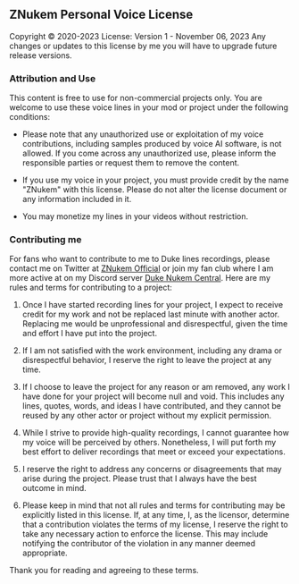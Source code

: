 ## ZNukem Personal Voice License
Copyright © 2020-2023 <ZNukem Productions>
License: Version 1 - November 06, 2023
Any changes or updates to this license by me you will have to upgrade future release versions.

### **Attribution and Use**
This content is free to use for non-commercial projects only. 
You are welcome to use these voice lines in your mod or project under the following conditions:

- Please note that any unauthorized use or exploitation of my voice contributions, including samples produced by voice AI software, is not allowed. 
  If you come across any unauthorized use, please inform the responsible parties or request them to remove the content.

- If you use my voice in your project, you must provide credit by the name "ZNukem" with this license. Please do not alter the license document or any information included in it.

- You may monetize my lines in your videos without restriction.

### **Contributing me**

For fans who want to contribute to me to Duke lines recordings, please contact me on Twitter at [ZNukem Official](https://twitter.com/ZNukemOfficial) or join my fan club where I am more active at on my Discord server [Duke Nukem Central](https://discord.gg/xm2jGvpcJ3). 
Here are my rules and terms for contributing to a project:

1. Once I have started recording lines for your project, I expect to receive credit for my work and not be replaced last minute with another actor. Replacing me would be unprofessional and disrespectful, given the time and effort I have put into the project.

2. If I am not satisfied with the work environment, including any drama or disrespectful behavior, I reserve the right to leave the project at any time.

3. If I choose to leave the project for any reason or am removed, any work I have done for your project will become null and void. This includes any lines, quotes, words, and ideas I have contributed, and they cannot be reused by any other actor or project without my explicit permission.

4. While I strive to provide high-quality recordings, I cannot guarantee how my voice will be perceived by others. Nonetheless, I will put forth my best effort to deliver recordings that meet or exceed your expectations.

5. I reserve the right to address any concerns or disagreements that may arise during the project. Please trust that I always have the best outcome in mind.

6. Please keep in mind that not all rules and terms for contributing may be explicitly listed in this license. If, at any time, I, as the licensor, determine that a contribution violates the terms of my license, I reserve the right to take any necessary action to enforce the license. This may include notifying the contributor of the violation in any manner deemed appropriate.

Thank you for reading and agreeing to these terms. 

